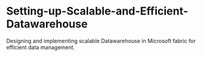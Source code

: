 # Setting-up-Scalable-and-Efficient-Datawarehouse
Designing and implementing scalable Datawarehouse in Microsoft fabric for efficient data management. 
